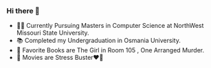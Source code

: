 ### Hi there 👋
- 🧑‍🎓 Currently Pursuing Masters in Computer Science at NorthWest Missouri State University.
- 📚 Completed my Undergraduation in Osmania University.
- 📖 Favorite Books are The Girl in Room 105 , One Arranged Murder.
- 🎥 Movies are Stress Buster❤️‍🔥

<!--
**SridharCheppala/SridharCheppala** is a ✨ _special_ ✨ repository because its `README.md` (this file) appears on your GitHub profile.

Here are some ideas to get you started:

- 🔭 I’m currently working on ...
- 🌱 I’m currently learning ...
- 👯 I’m looking to collaborate on ...
- 🤔 I’m looking for help with ...
- 💬 Ask me about ...
- 📫 How to reach me: ...
- 😄 Pronouns: ...
- ⚡ Fun fact: ...
-->
